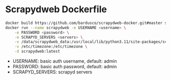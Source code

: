 # Scrapydweb Dockerfile

```bash
docker build https://github.com/bardusco/scrapydweb-docker.git#master scrapydweb:latest
docker run --name scrapydweb -e USERNAME <username> \
    -e PASSWORD <password> \
    -e SCRAPYD_SERVERS <servers> \
    -v /data/scrapydweb_data:/usr/local/lib/python3.11/site-packages/scrapydweb/data \
    -v /etc/timezone:/etc/timezone \
    -d scrapydweb:latest
```

- USERNAME: basic auth username, default: admin
- PASSWORD: basic auth password, default: admin
- SCRAPYD_SERVERS: scrapyd servers
